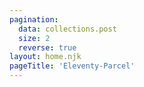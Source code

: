 ```yaml
---
pagination:
  data: collections.post
  size: 2
  reverse: true
layout: home.njk
pageTitle: 'Eleventy-Parcel'
---
```

